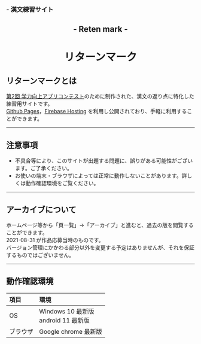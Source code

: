 ### - 漢文練習サイト
## <div style="text-align: center;">- Reten mark -</div>
# <div style="text-align: center;">リターンマーク</div>

## リターンマークとは
[第2回 学力向上アプリコンテスト](https://www.gakuryokuup.com/)のために制作された、漢文の返り点に特化した練習用サイトです。  
[Github Pages](https://kohsuke256.github.io/return-mark/)，[Firebase Hosting](https://return-mark.web.app/) を利用し公開されており、手軽に利用することができます。

---

## 注意事項
- 不具合等により、このサイトが出題する問題に、誤りがある可能性がございます。ご了承ください。
- お使いの端末・ブラウザによっては正常に動作しないことがあります。詳しくは動作確認環境をご覧ください。

---

## アーカイブについて
ホームページ等から「頁一覧」→「アーカイブ」と進むと、過去の版を閲覧することができます。  
2021-08-31 が作品応募当時のものです。  
バージョン管理にかかわる部分以外を変更する予定はありませんが、それを保証するものではございません。

---

## 動作確認環境
項目|環境
:--|:--
OS|Windows 10 最新版<br>android 11 最新版
ブラウザ|Google chrome 最新版
